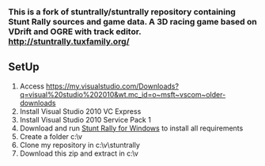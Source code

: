 ### This is a fork of stuntrally/stuntrally repository containing Stunt Rally sources and game data. A 3D racing game based on VDrift and OGRE with track editor. http://stuntrally.tuxfamily.org/ ###

## SetUp ##
1. Access https://my.visualstudio.com/Downloads?q=visual%20studio%202010&wt.mc_id=o~msft~vscom~older-downloads
1. Install Visual Studio 2010 VC Express
1. Install Visual Studio 2010 Service Pack 1
1. Download and run [Stunt Rally for Windows](http://stuntrally.tuxfamily.org/downloads) to install all requirements
1. Create a folder c:\v
1. Clone my repository in c:\v\stuntrally
1. Download this zip and extract in c:\v

